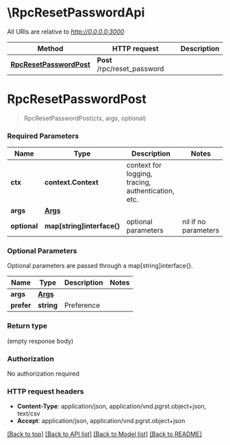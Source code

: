 # \RpcResetPasswordApi

All URIs are relative to *http://0.0.0.0:3000*

Method | HTTP request | Description
------------- | ------------- | -------------
[**RpcResetPasswordPost**](RpcResetPasswordApi.md#RpcResetPasswordPost) | **Post** /rpc/reset_password | 


# **RpcResetPasswordPost**
> RpcResetPasswordPost(ctx, args, optional)


### Required Parameters

Name | Type | Description  | Notes
------------- | ------------- | ------------- | -------------
 **ctx** | **context.Context** | context for logging, tracing, authentication, etc.
  **args** | [**Args**](Args.md)|  | 
 **optional** | **map[string]interface{}** | optional parameters | nil if no parameters

### Optional Parameters
Optional parameters are passed through a map[string]interface{}.

Name | Type | Description  | Notes
------------- | ------------- | ------------- | -------------
 **args** | [**Args**](Args.md)|  | 
 **prefer** | **string**| Preference | 

### Return type

 (empty response body)

### Authorization

No authorization required

### HTTP request headers

 - **Content-Type**: application/json, application/vnd.pgrst.object+json, text/csv
 - **Accept**: application/json, application/vnd.pgrst.object+json

[[Back to top]](#) [[Back to API list]](../README.md#documentation-for-api-endpoints) [[Back to Model list]](../README.md#documentation-for-models) [[Back to README]](../README.md)

